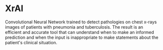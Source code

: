 # XrAI
Convolutional Neural Network trained to detect pathologies on chest x-rays images of patients with pneumonia and tuberculosis. The result is an efficient and accurate tool that can understand when to make an informed prediction and when the input is inappropriate to make statements about the patient's clinical situation. 
